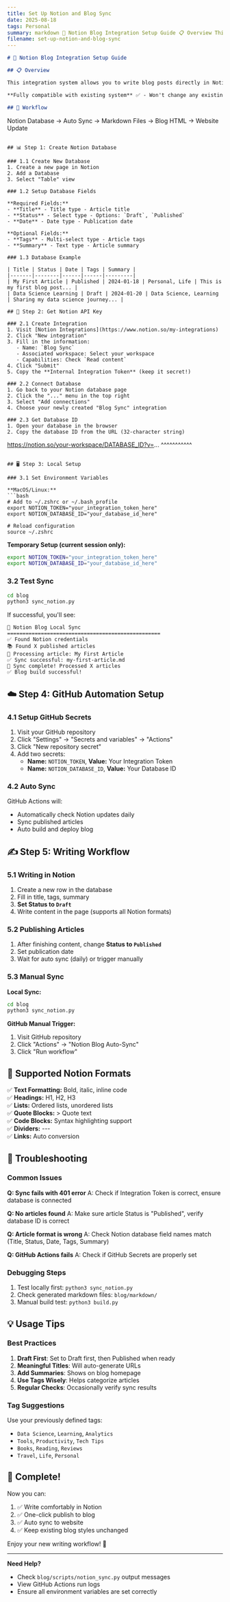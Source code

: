 ```yaml
---
title: Set Up Notion and Blog Sync
date: 2025-08-18
tags: Personal
summary: markdown 🚀 Notion Blog Integration Setup Guide 📋 Overview This integration system allows you to write blog posts directly in Notion and automatically ...
filename: set-up-notion-and-blog-sync
---
```


```markdown
# 🚀 Notion Blog Integration Setup Guide

## 📋 Overview

This integration system allows you to write blog posts directly in Notion and automatically sync them to your website!

**Fully compatible with existing system** ✅ - Won't change any existing blog templates or styles

## 🎯 Workflow

```
Notion Database → Auto Sync → Markdown Files → Blog HTML → Website Update
```

## 📊 Step 1: Create Notion Database

### 1.1 Create New Database
1. Create a new page in Notion
2. Add a Database
3. Select "Table" view

### 1.2 Setup Database Fields

**Required Fields:**
- **Title** - Title type - Article title
- **Status** - Select type - Options: `Draft`, `Published`
- **Date** - Date type - Publication date

**Optional Fields:**
- **Tags** - Multi-select type - Article tags
- **Summary** - Text type - Article summary

### 1.3 Database Example

| Title | Status | Date | Tags | Summary |
|-------|--------|------|------|---------|
| My First Article | Published | 2024-01-18 | Personal, Life | This is my first blog post... |
| Data Science Learning | Draft | 2024-01-20 | Data Science, Learning | Sharing my data science journey... |

## 🔑 Step 2: Get Notion API Key

### 2.1 Create Integration
1. Visit [Notion Integrations](https://www.notion.so/my-integrations)
2. Click "New integration"
3. Fill in the information:
   - Name: `Blog Sync`
   - Associated workspace: Select your workspace
   - Capabilities: Check `Read content`
4. Click "Submit"
5. Copy the **Internal Integration Token** (keep it secret!)

### 2.2 Connect Database
1. Go back to your Notion database page
2. Click the "..." menu in the top right
3. Select "Add connections"
4. Choose your newly created "Blog Sync" integration

### 2.3 Get Database ID
1. Open your database in the browser
2. Copy the database ID from the URL (32-character string)
   ```
   https://notion.so/your-workspace/DATABASE_ID?v=...
                                   ^^^^^^^^^^^
   ```

## 🖥️ Step 3: Local Setup

### 3.1 Set Environment Variables

**MacOS/Linux:**
```bash
# Add to ~/.zshrc or ~/.bash_profile
export NOTION_TOKEN="your_integration_token_here"
export NOTION_DATABASE_ID="your_database_id_here"

# Reload configuration
source ~/.zshrc
```

**Temporary Setup (current session only):**
```bash
export NOTION_TOKEN="your_integration_token_here"
export NOTION_DATABASE_ID="your_database_id_here"
```

### 3.2 Test Sync
```bash
cd blog
python3 sync_notion.py
```

If successful, you'll see:
```
🚀 Notion Blog Local Sync
==================================================
✅ Found Notion credentials
📚 Found X published articles
📄 Processing article: My First Article
✅ Sync successful: my-first-article.md
🎉 Sync complete! Processed X articles
✅ Blog build successful!
```

## ☁️ Step 4: GitHub Automation Setup

### 4.1 Setup GitHub Secrets
1. Visit your GitHub repository
2. Click "Settings" → "Secrets and variables" → "Actions"
3. Click "New repository secret"
4. Add two secrets:
   - **Name:** `NOTION_TOKEN`, **Value:** Your Integration Token
   - **Name:** `NOTION_DATABASE_ID`, **Value:** Your Database ID

### 4.2 Auto Sync
GitHub Actions will:
- Automatically check Notion updates daily
- Sync published articles
- Auto build and deploy blog

## ✍️ Step 5: Writing Workflow

### 5.1 Writing in Notion
1. Create a new row in the database
2. Fill in title, tags, summary
3. **Set Status to `Draft`**
4. Write content in the page (supports all Notion formats)

### 5.2 Publishing Articles
1. After finishing content, change **Status to `Published`**
2. Set publication date
3. Wait for auto sync (daily) or trigger manually

### 5.3 Manual Sync
**Local Sync:**
```bash
cd blog
python3 sync_notion.py
```

**GitHub Manual Trigger:**
1. Visit GitHub repository
2. Click "Actions" → "Notion Blog Auto-Sync"
3. Click "Run workflow"

## 🎨 Supported Notion Formats

✅ **Text Formatting:** Bold, italic, inline code  
✅ **Headings:** H1, H2, H3  
✅ **Lists:** Ordered lists, unordered lists  
✅ **Quote Blocks:** > Quote text  
✅ **Code Blocks:** Syntax highlighting support  
✅ **Dividers:** ---  
✅ **Links:** Auto conversion  

## 🔧 Troubleshooting

### Common Issues

**Q: Sync fails with 401 error**
A: Check if Integration Token is correct, ensure database is connected

**Q: No articles found**
A: Make sure article Status is "Published", verify database ID is correct

**Q: Article format is wrong**
A: Check Notion database field names match (Title, Status, Date, Tags, Summary)

**Q: GitHub Actions fails**
A: Check if GitHub Secrets are properly set

### Debugging Steps
1. Test locally first: `python3 sync_notion.py`
2. Check generated markdown files: `blog/markdown/`
3. Manual build test: `python3 build.py`

## 💡 Usage Tips

### Best Practices
1. **Draft First**: Set to Draft first, then Published when ready
2. **Meaningful Titles**: Will auto-generate URLs
3. **Add Summaries**: Shows on blog homepage
4. **Use Tags Wisely**: Helps categorize articles
5. **Regular Checks**: Occasionally verify sync results

### Tag Suggestions
Use your previously defined tags:
- `Data Science`, `Learning`, `Analytics`
- `Tools`, `Productivity`, `Tech Tips`  
- `Books`, `Reading`, `Reviews`
- `Travel`, `Life`, `Personal`

## 🎉 Complete!

Now you can:
1. ✅ Write comfortably in Notion
2. ✅ One-click publish to blog
3. ✅ Auto sync to website
4. ✅ Keep existing blog styles unchanged

Enjoy your new writing workflow! 🌟

---

**Need Help?** 
- Check `blog/scripts/notion_sync.py` output messages
- View GitHub Actions run logs
- Ensure all environment variables are set correctly

```
